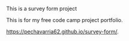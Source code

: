 This is a survey form project 

This is for my free code camp project portfolio.

https://pechavarria62.github.io/survey-form/.